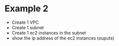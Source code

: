 # Example 2
* Create 1 VPC
* Create 1 subnet
* Create 1 ec2 instances in the subnet
* show the ip address of the ec2 instances (ouputs)